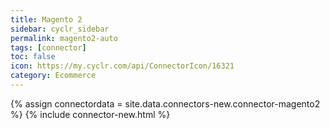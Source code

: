 ```yaml
---
title: Magento 2
sidebar: cyclr_sidebar
permalink: magento2-auto
tags: [connector]
toc: false
icon: https://my.cyclr.com/api/ConnectorIcon/16321
category: Ecommerce
---
```

{% assign connectordata = site.data.connectors-new.connector-magento2 %}
{% include connector-new.html %}	